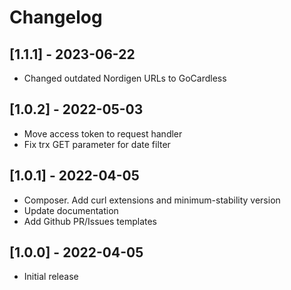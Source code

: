 # Changelog

## [1.1.1] - 2023-06-22

- Changed outdated Nordigen URLs to GoCardless

## [1.0.2] - 2022-05-03

- Move access token to request handler
- Fix trx GET parameter for date filter

## [1.0.1] - 2022-04-05

- Composer. Add curl extensions and minimum-stability version
- Update documentation
- Add Github PR/Issues templates


## [1.0.0] - 2022-04-05

- Initial release

